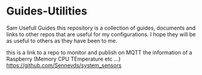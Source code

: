 # Guides-Utilities
Sam Usefull Guides
this repository is a collection of guides, documents and links to other repos that are useful for my configurations.
I hope they will be as useful to others as they have been to me.

this is a link to a repo to monitor and publish on MQTT the information of a Raspberry 
(Memory CPU TEmperature etc ...)
https://github.com/Sennevds/system_sensors
